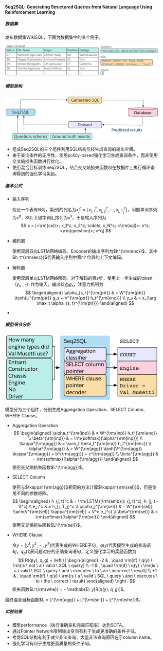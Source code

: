 #### Seq2SQL: Generating Structured Queries from Natural Language Using Reinforcement Learning

##### 数据集

发布数据集WikiSQL，下图为数据集中的某个例子。

![dataset](asset/dataset.png)

##### 模型架构

![model](asset/model.png)

* 组成Seq2SQL的三个组件利用SQL结构剪枝生成查询的输出空间。
* 由于查询条件的无序性，使用policy-based强化学习生成查询条件，而非使用交叉熵损失函数进行优化。
* 使用混合目标训练Seq2SQL，结合交叉熵损失函数和在数据库上执行循环查询得到的强化学习奖励。

##### 基本公式

* 输入序列

  假设一个表有$N$列，第$j$列的列名为$x_j^c = [x_{j, 1}^c, x_{j, 2}^c, \cdots, x_{j, T_j}^c]$，问题单词序列为$x^q$，SQL关键字词汇序列为$x^s$，于是输入序列为
  $$
  x = [<\rm{col}>; x_1^c; x_2^c; \cdots; x_N^c; <\rm{sql}>; x^s; <\rm{question}>; x^q]
  $$

* 编码器

  使用双层双向LSTM网络编码。Encoder的输出序列为$h^{\rm{enc}}$，其中$h_t^{\rm{enc}}$代表输入序列中第$t$个位置的上下文编码。

* 解码器

  使用双层单向LSTM网络解码。对于解码的第$s$步，使用上一步生成的token（$y_{s - 1}$）作为输入，输出状态$g_s$，注意力机制为
  $$
  \begin{aligned}
  \alpha_{s, t}^{\rm{ptr}} & = W^{\rm{ptr}} \tanh(U^{\rm{ptr}} g_s + V^{\rm{ptr}} h_t^{\rm{enc}}) \\
  y_s & = x_{\arg \max_t \alpha_{s, t}^{\rm{ptr}}}
  \end{aligned}
  $$

* 

##### 模型细节分析

![component](asset/component.png)

模型分为三个组件，分别生成Aggregation Operation、SELECT Column、WHERE Clause。

* Aggregation Operation
  $$
  \begin{aligned}
  \alpha_t^{\rm{inp}} & = W^{\rm{inp}} h_t^{\rm{enc}} \\
  \beta^{\rm{inp}} & = \rm{softmax}(\alpha^{\rm{inp}}) \\
  \kappa^{\rm{agg}} & = \sum_t \beta_t^{\rm{inp}} h_t^{\rm{enc}} \\
  \alpha^{\rm{agg}} & = W^{\rm{agg}} \tanh(V^{\rm{agg}} \kappa^{\rm{agg}} + b^{\rm{agg}}) + c^{\rm{agg}} \\
  \beta^{\rm{agg}} & = \rm{softmax}(\alpha^{\rm{agg}})
  \end{aligned}
  $$
  使用交叉熵损失函数$L^{\rm{agg}}$。

* SELECT Column

  使用与$\kappa^{\rm{agg}}$相同的方法计算$\kappa^{\rm{sel}}$，但是使用不同的参数矩阵。
  $$
  \begin{aligned}
  h_{j, t}^c & = \rm{LSTM}(\rm{emb}(x_{j, t}^c), h_{j, t - 1}^c) \\
  e_j^c & = h_{j, T_j}^c \\
  \alpha_j^{\rm{sel}} & = W^{\rm{sel}} \tanh(V^{\rm{sel}} \kappa^{\rm{sel}} + V^c e_j^c) \\
  \beta^{\rm{sel}} & = \rm{softmax}(\alpha^{\rm{sel}})
  \end{aligned}
  $$
  使用交叉熵损失函数$L^{\rm{sel}}$。

* WHERE Clause

  令$y = [y^1, y^2, \cdots, y^T]$代表生成的WHERE子句，$q(y)$代表模型生成的查询语句，$q_g$代表问题对应的正确查询语句，定义强化学习的奖励函数为
  $$
  R(q(y), q_g) = \left \{ \begin{aligned}
  -2 & , \quad \rm{if} \ q(y) \ \rm{is \ not \ a \ valid \ SQL \ query} \\
  -1 & , \quad \rm{if} \ q(y) \ \rm{is \ a \ valid \ SQL \ query \ and \ executes \ to \ an \ incorrect \ result} \\
  +1 & , \quad \rm{if} \ q(y) \ \rm{is \ a \ valid \ SQL \ query \ and \ executes \ to \ the \ correct \ result}
  \end{aligned} \right .
  $$
  损失函数$L^{\rm{whe}} = - \mathbb{E}_y[R(q(y), q_g)]$。

最终混合目标函数$L = L^{\rm{agg}} + L^{\rm{sel}} + L^{\rm{whe}}$。

##### 实验结果

* 模型performance（执行准确率和完美匹配率）达到SOTA。
* 通过Pointer Network限制输出空间有利于生成更准确的条件子句。
* 考虑SQL结构有利于减少非法查询，大量非法查询原因在于column name。
* 强化学习有利于生成更高质量的条件子句。
